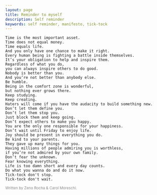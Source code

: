 ```yaml
---
layout: page
title: Reminder to myself
description: Self reminder
keywords: self reminder, manifesto, tick-tock
---
```


<div class="clock-container">
<div class="clock">
  <div class="block" data-num="0"></div>
  <div class="block" data-num="1"></div>
  <div class="block" data-num="2"></div>
  <div class="block" data-num="3"></div>
  <div class="block" data-num="4"></div>
  <div class="block" data-num="5"></div>
  <div class="block" data-num="6"></div>
  <div class="block" data-num="7"></div>
  <div class="block" data-num="8"></div>
  <div class="block" data-num="9"></div>
  <div class="block" data-num="10"></div>
  <div class="block" data-num="11"></div>
  <div class="block" data-num="12"></div>
  <div class="block" data-num="13"></div>
  <div class="block" data-num="14"></div>
  <div class="block" data-num="15"></div>
  <div class="block" data-num="16"></div>
  <div class="block" data-num="17"></div>
  <div class="block" data-num="18"></div>
  <div class="block" data-num="19"></div>
  <div class="block" data-num="20"></div>
  <div class="block" data-num="21"></div>
  <div class="block" data-num="22"></div>
  <div class="block" data-num="23"></div>
  <div class="block" data-num="24"></div>
  <div class="block" data-num="25"></div>
  <div class="block" data-num="26"></div>
  <div class="block" data-num="27"></div>
  <div class="block" data-num="28"></div>
  <div class="block" data-num="29"></div>
  <div class="block" data-num="30"></div>
  <div class="block" data-num="31"></div>
  <div class="block" data-num="32"></div>
  <div class="block" data-num="33"></div>
  <div class="block" data-num="34"></div>
  <div class="block" data-num="35"></div>
  <div class="block" data-num="36"></div>
  <div class="block" data-num="37"></div>
  <div class="block" data-num="38"></div>
  <div class="block" data-num="39"></div>
  <div class="block" data-num="40"></div>
  <div class="block" data-num="41"></div>
  <div class="block" data-num="42"></div>
  <div class="block" data-num="43"></div>
  <div class="block" data-num="44"></div>
  <div class="block" data-num="45"></div>
  <div class="block" data-num="46"></div>
  <div class="block" data-num="47"></div>
  <div class="block" data-num="48"></div>
  <div class="block" data-num="49"></div>
  <div class="block" data-num="50"></div>
  <div class="block" data-num="51"></div>
  <div class="block" data-num="52"></div>
  <div class="block" data-num="53"></div>
  <div class="block" data-num="54"></div>
  <div class="block" data-num="55"></div>
  <div class="block" data-num="56"></div>
  <div class="block" data-num="57"></div>
  <div class="block" data-num="58"></div>
  <div class="block" data-num="59"></div>
  <div class="divider"></div>
</div>
</div>
<script>
const numbers = [
	[1, 1, 1, 1, 1, 1, 0, 0, 0, 1, 1, 1, 1, 1, 1],
	[1, 0, 0, 0, 1, 1, 1, 1, 1, 1, 0, 0, 0, 0, 1],
	[1, 0, 1, 1, 1, 1, 0, 1, 0, 1, 1, 1, 1, 0, 1],
	[1, 0, 1, 0, 1, 1, 0, 1, 0, 1, 1, 1, 1, 1, 1],
	[1, 1, 1, 0, 0, 0, 0, 1, 0, 0, 1, 1, 1, 1, 1],
	[1, 1, 1, 0, 1, 1, 0, 1, 0, 1, 1, 0, 1, 1, 1],
	[1, 1, 1, 1, 1, 1, 0, 1, 0, 1, 1, 0, 1, 1, 1],
	[1, 0, 0, 0, 0, 1, 0, 1, 1, 1, 1, 1, 0, 0, 0],
	[1, 1, 1, 1, 1, 1, 0, 1, 0, 1, 1, 1, 1, 1, 1],
	[1, 1, 1, 0, 1, 1, 0, 1, 0, 1, 1, 1, 1, 1, 1]
];

const blocks = [];
const digits = Array.from(document.querySelectorAll('.block'));

for (let i = 0; i < 4; i++) {
	blocks.push(digits.slice( i * 15, i * 15 + 15 ));
}

const setNum = (block, num) => {
	let n = numbers[num];
	for (let i = 0; i < block.length; i++) {
		 block[i].classList[ n[i] === 1 ?  'add' : 'remove']('active');
	}
};

const time = {
	s: '',
	m: '',
	h: '',
	p: null
};

const animator = () => {
	let d = new Date(),
		 h = d.getHours().toString(),
		 m = d.getMinutes().toString(),
		 s = d.getSeconds().toString();

	s = s.length === 1 ? '0' + s : s;
	m = m.length === 1 ? '0' + m : m;
	h = h.length === 1 ? '0' + h : h;

	if (s !== time.s) {
		for (let i = 0; i < digits.length; i++) {
			let d = digits[i];
			if (i === +s) {
				d.classList.add('second');
				if (time.p !== null)
					digits[time.p].classList.remove('second');
				time.p = i;
				time.s = s;
			}
		}
	}

	if (m !== time.m) {
		setNum(blocks[2], m[0]);
		setNum(blocks[3], m[1]);
		time.m = m;
	}

	if (h !== time.h) {
		setNum(blocks[0], h[0]);
		setNum(blocks[1], h[1]);
		time.h = h;
	}
 	window.requestAnimationFrame(animator);
};

window.requestAnimationFrame(animator);
</script>

```
Time is the most important asset.
Time does not equal money.
Time equals life.
And you only have one chance to make it right.
Every human being is fighting a battle inside themselves.
It’s your obligation to help and inspire them.
Regardless of what you do,
you can always inspire others to do good.
Nobody is better than you.
And you’re not better than anybody else.
Be humble.
Being in the comfort zone is wonderful,
but nothing ever grows there.
Keep studying.
Keep creating.
Haters will come if you have the audacity to build something new.
Don’t let them define you.
Don’t let them stop you.
Just block them and keep going.
Don’t expect others to make you happy.
You are the only one responsible for your happiness.
Don’t wait until Friday to enjoy life.
Joy should be present in everything you do.
Be kind to your parents.
They gave up many things for you.
Having millions of people admiring you is worthless,
if you’re not admired by your own family.
Don’t fear the unknown.
Fear knowing everything.
Life is too damn short and every day counts.
Do what you wanna do and do it now.
Tick-tock don't stop.
Tick-tock don't wait.
```

<small style="opacity:0.5">Written by Zeno Rocha & Carol Moreschi.</small>
